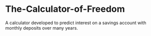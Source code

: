 # The-Calculator-of-Freedom
A calculator developed to predict interest on a savings account with monthly deposits over many years.
